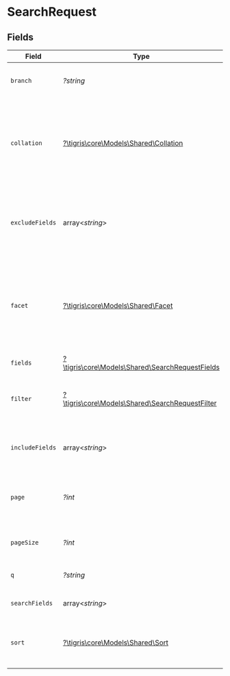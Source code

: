 # SearchRequest


## Fields

| Field                                                                                                                                                                                              | Type                                                                                                                                                                                               | Required                                                                                                                                                                                           | Description                                                                                                                                                                                        |
| -------------------------------------------------------------------------------------------------------------------------------------------------------------------------------------------------- | -------------------------------------------------------------------------------------------------------------------------------------------------------------------------------------------------- | -------------------------------------------------------------------------------------------------------------------------------------------------------------------------------------------------- | -------------------------------------------------------------------------------------------------------------------------------------------------------------------------------------------------- |
| `branch`                                                                                                                                                                                           | *?string*                                                                                                                                                                                          | :heavy_minus_sign:                                                                                                                                                                                 | Optionally specify a database branch name to perform operation on                                                                                                                                  |
| `collation`                                                                                                                                                                                        | [?\tigris\core\Models\Shared\Collation](../../models/shared/Collation.md)                                                                                                                          | :heavy_minus_sign:                                                                                                                                                                                 | A collation allows you to specify string comparison rules. Default is case-sensitive, to override it you can set this option to 'ci' that will apply to all the text fields in the filters.        |
| `excludeFields`                                                                                                                                                                                    | array<*string*>                                                                                                                                                                                    | :heavy_minus_sign:                                                                                                                                                                                 | Array of document field names to exclude from results. `include_fields`, if specified, takes precedence over `exclude_fields`.                                                                     |
| `facet`                                                                                                                                                                                            | [?\tigris\core\Models\Shared\Facet](../../models/shared/Facet.md)                                                                                                                                  | :heavy_minus_sign:                                                                                                                                                                                 | Facet query to aggregate results on given fields. The field name for the facet search can be passed like this `{"brand": { "size": 10 }}` where the size controls the total facets for this field. |
| `fields`                                                                                                                                                                                           | [?\tigris\core\Models\Shared\SearchRequestFields](../../models/shared/SearchRequestFields.md)                                                                                                      | :heavy_minus_sign:                                                                                                                                                                                 | N/A                                                                                                                                                                                                |
| `filter`                                                                                                                                                                                           | [?\tigris\core\Models\Shared\SearchRequestFilter](../../models/shared/SearchRequestFilter.md)                                                                                                      | :heavy_minus_sign:                                                                                                                                                                                 | Filter stacks on top of query results to further narrow down the results. Similar to `ReadRequest.filter`                                                                                          |
| `includeFields`                                                                                                                                                                                    | array<*string*>                                                                                                                                                                                    | :heavy_minus_sign:                                                                                                                                                                                 | Array of document field names to include in results. By default, all fields are included.                                                                                                          |
| `page`                                                                                                                                                                                             | *?int*                                                                                                                                                                                             | :heavy_minus_sign:                                                                                                                                                                                 | Optionally can specify the page to retrieve. If page is set then only hits for this page is returned                                                                                               |
| `pageSize`                                                                                                                                                                                         | *?int*                                                                                                                                                                                             | :heavy_minus_sign:                                                                                                                                                                                 | Optionally can set the number of hits to be returned per page, default is 20.                                                                                                                      |
| `q`                                                                                                                                                                                                | *?string*                                                                                                                                                                                          | :heavy_minus_sign:                                                                                                                                                                                 | Query string for searching across text fields                                                                                                                                                      |
| `searchFields`                                                                                                                                                                                     | array<*string*>                                                                                                                                                                                    | :heavy_minus_sign:                                                                                                                                                                                 | Array of fields to project search query against                                                                                                                                                    |
| `sort`                                                                                                                                                                                             | [?\tigris\core\Models\Shared\Sort](../../models/shared/Sort.md)                                                                                                                                    | :heavy_minus_sign:                                                                                                                                                                                 | Array of fields and corresponding sort orders to order the results `[{ "salary": "$desc" }]`                                                                                                       |